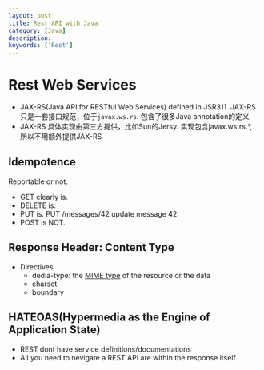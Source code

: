 ```yaml
---
layout: post
title: Rest API with Java
category: [Java]
description: 
keywords: ['Rest']
---
```

# Rest Web Services

* JAX-RS(Java API for RESTful Web Services) defined in JSR311. JAX-RS只是一套接口规范，位于`javax.ws.rs`. 包含了很多Java annotation的定义
* JAX-RS 具体实现由第三方提供，比如Sun的Jersy. 实现包含javax.ws.rs.*, 所以不用额外提供JAX-RS

## Idempotence
Reportable or not.
* GET clearly is.  
* DELETE is.
* PUT is.  PUT /messages/42 update message 42
* POST is NOT. 

## Response Header: Content Type

* Directives
    * dedia-type: the [MIME type](https://developer.mozilla.org/en-US/docs/Web/HTTP/Basics_of_HTTP/MIME_types) of the resource or the data
    * charset
    * boundary

## HATEOAS(Hypermedia as the Engine of Application State)
* REST dont have service definitions/documentations
* All you need to nevigate a REST API are within the response itself